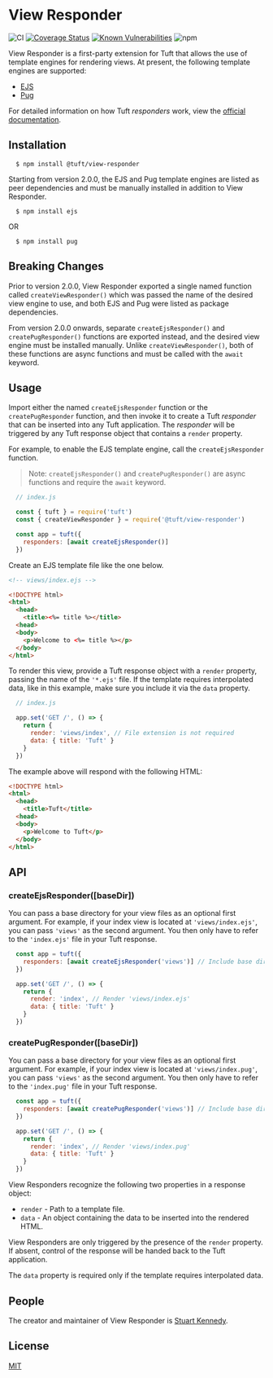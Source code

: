 # View Responder

![CI](https://github.com/tuftjs/view-responder/workflows/Node.js%20CI/badge.svg)
[![Coverage Status](https://coveralls.io/repos/github/tuftjs/view-responder/badge.svg)](https://coveralls.io/github/tuftjs/view-responder)
[![Known Vulnerabilities](https://snyk.io/test/github/tuftjs/view-responder/badge.svg?targetFile=package.json)](https://snyk.io/test/github/tuftjs/view-responder?targetFile=package.json)
![npm](https://img.shields.io/npm/v/@tuft/view-responder)

View Responder is a first-party extension for Tuft that allows the use of template engines for rendering views. At present, the following template engines are supported:

* [EJS](https://ejs.co/)
* [Pug](https://pugjs.org)

For detailed information on how Tuft *responders* work, view the [official documentation](https://www.tuft.dev/docs/extensions/#responders).

## Installation
```
  $ npm install @tuft/view-responder
```

Starting from version 2.0.0, the EJS and Pug template engines are listed as peer dependencies and must be manually installed in addition to View Responder.

```
  $ npm install ejs
```

OR

```
  $ npm install pug
```

## Breaking Changes

Prior to version 2.0.0, View Responder exported a single named function called `createViewResponder()` which was passed the name of the desired view engine to use, and both EJS and Pug were listed as package dependencies.

From version 2.0.0 onwards, separate `createEjsResponder()` and `createPugResponder()` functions are exported instead, and the desired view engine must be installed manually. Unlike `createViewResponder()`, both of these functions are async functions and must be called with the `await` keyword.

## Usage

Import either the named `createEjsResponder` function or the `createPugResponder` function, and then invoke it to create a Tuft *responder* that can be inserted into any Tuft application. The *responder* will be triggered by any Tuft response object that contains a `render` property.

For example, to enable the EJS template engine, call the `createEjsResponder` function.

> Note: `createEjsResponder()` and `createPugResponder()` are async functions and require the `await` keyword.

```js
  // index.js

  const { tuft } = require('tuft')
  const { createViewResponder } = require('@tuft/view-responder')

  const app = tuft({
    responders: [await createEjsResponder()]
  })
```

Create an EJS template file like the one below.

```html
<!-- views/index.ejs -->

<!DOCTYPE html>
<html>
  <head>
    <title><%= title %></title>
  <head>
  <body>
    <p>Welcome to <%= title %></p>
  </body>
</html>
```

To render this view, provide a Tuft response object with a `render` property, passing the name of the `'*.ejs'` file. If the template requires interpolated data, like in this example, make sure you include it via the `data` property.

```js
  // index.js

  app.set('GET /', () => {
    return {
      render: 'views/index', // File extension is not required
      data: { title: 'Tuft' }
    }
  })
```
The example above will respond with the following HTML:

```html
<!DOCTYPE html>
<html>
  <head>
    <title>Tuft</title>
  <head>
  <body>
    <p>Welcome to Tuft</p>
  </body>
</html>
```

## API

### createEjsResponder([baseDir])

You can pass a base directory for your view files as an optional first argument. For example, if your index view is located at `'views/index.ejs'`, you can pass `'views'` as the second argument. You then only have to refer to the `'index.ejs'` file in your Tuft response.

```js
  const app = tuft({
    responders: [await createEjsResponder('views')] // Include base directory 'views'
  })

  app.set('GET /', () => {
    return {
      render: 'index', // Render 'views/index.ejs'
      data: { title: 'Tuft' }
    }
  })
```

### createPugResponder([baseDir])

You can pass a base directory for your view files as an optional first argument. For example, if your index view is located at `'views/index.pug'`, you can pass `'views'` as the second argument. You then only have to refer to the `'index.pug'` file in your Tuft response.

```js
  const app = tuft({
    responders: [await createPugResponder('views')] // Include base directory 'views'
  })

  app.set('GET /', () => {
    return {
      render: 'index', // Render 'views/index.pug'
      data: { title: 'Tuft' }
    }
  })
```

View Responders recognize the following two properties in a response object:

* `render` - Path to a template file.
* `data` - An object containing the data to be inserted into the rendered HTML.

View Responders are only triggered by the presence of the `render` property. If absent, control of the response will be handed back to the Tuft application.

The `data` property is required only if the template requires interpolated data.

## People
The creator and maintainer of View Responder is [Stuart Kennedy](https://github.com/rav2040).

## License
[MIT](https://github.com/tuftjs/ejs-responder/blob/master/LICENSE)
